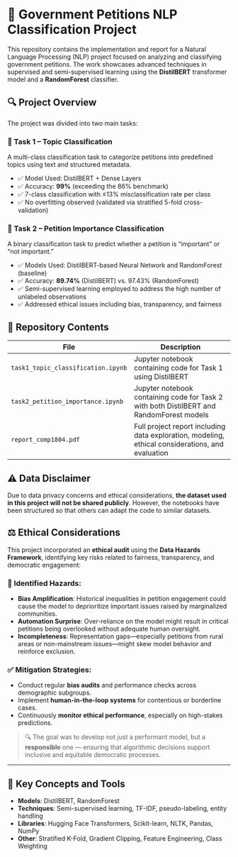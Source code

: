 # 📝 Government Petitions NLP Classification Project

This repository contains the implementation and report for a Natural Language Processing (NLP) project focused on analyzing and classifying government petitions. The work showcases advanced techniques in supervised and semi-supervised learning using the **DistilBERT** transformer model and a **RandomForest** classifier.

## 🔍 Project Overview

The project was divided into two main tasks:

### 📌 Task 1 – Topic Classification
A multi-class classification task to categorize petitions into predefined topics using text and structured metadata.

- ✅ Model Used: DistilBERT + Dense Layers
- ✅ Accuracy: **99%** (exceeding the 86% benchmark)
- ✅ 7-class classification with ≤13% misclassification rate per class
- ✅ No overfitting observed (validated via stratified 5-fold cross-validation)

### 📌 Task 2 – Petition Importance Classification
A binary classification task to predict whether a petition is “important” or “not important.”

- ✅ Models Used: DistilBERT-based Neural Network and RandomForest (baseline)
- ✅ Accuracy: **89.74%** (DistilBERT) vs. 97.43% (RandomForest)
- ✅ Semi-supervised learning employed to address the high number of unlabeled observations
- ✅ Addressed ethical issues including bias, transparency, and fairness

## 📁 Repository Contents

| File | Description |
|------|-------------|
| `task1_topic_classification.ipynb` | Jupyter notebook containing code for Task 1 using DistilBERT |
| `task2_petition_importance.ipynb` | Jupyter notebook containing code for Task 2 with both DistilBERT and RandomForest models |
| `report_comp1804.pdf` | Full project report including data exploration, modeling, ethical considerations, and evaluation |

## ⚠️ Data Disclaimer

Due to data privacy concerns and ethical considerations, **the dataset used in this project will not be shared publicly**. However, the notebooks have been structured so that others can adapt the code to similar datasets.

## ⚖️ Ethical Considerations

This project incorporated an **ethical audit** using the **Data Hazards Framework**, identifying key risks related to fairness, transparency, and democratic engagement:

### 🧠 Identified Hazards:

- **Bias Amplification**: Historical inequalities in petition engagement could cause the model to deprioritize important issues raised by marginalized communities.
- **Automation Surprise**: Over-reliance on the model might result in critical petitions being overlooked without adequate human oversight.
- **Incompleteness**: Representation gaps—especially petitions from rural areas or non-mainstream issues—might skew model behavior and reinforce exclusion.

### ✅ Mitigation Strategies:

- Conduct regular **bias audits** and performance checks across demographic subgroups.
- Implement **human-in-the-loop systems** for contentious or borderline cases.
- Continuously **monitor ethical performance**, especially on high-stakes predictions.

> 🔍 The goal was to develop not just a performant model, but a **responsible** one — ensuring that algorithmic decisions support inclusive and equitable democratic processes.

---

## 🧠 Key Concepts and Tools

- **Models**: DistilBERT, RandomForest
- **Techniques**: Semi-supervised learning, TF-IDF, pseudo-labeling, entity handling
- **Libraries**: Hugging Face Transformers, Scikit-learn, NLTK, Pandas, NumPy
- **Other**: Stratified K-Fold, Gradient Clipping, Feature Engineering, Class Weighting